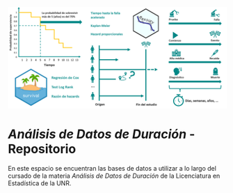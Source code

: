 ![Logo](https://github.com/victoriocosta/ADD/blob/main/portada_ADD.png)

# _Análisis de Datos de Duración_ - Repositorio

En este espacio se encuentran las bases de datos a utilizar a lo largo del cursado de la materia _Análisis de Datos de Duración_ de la Licenciatura en Estadística de la UNR.

